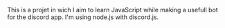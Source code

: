 This is a projet in wich I aim to learn JavaScript while making a usefull bot
for the discord app. I'm using node.js with discord.js.
